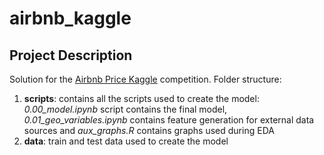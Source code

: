 # airbnb_kaggle
## Project Description
Solution for the [Airbnb Price Kaggle](https://www.kaggle.com/stevezhenghp/airbnb-price-prediction) competition. Folder structure:
1. **scripts**: contains all the scripts used to create the model: *0.00_model.ipynb* script contains the final model, *0.01_geo_variables.ipynb* contains feature generation for external data sources and *aux_graphs.R* contains graphs used during EDA
2. **data**: train and test data used to create the model
